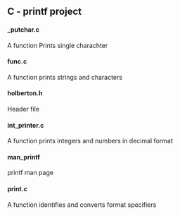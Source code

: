 ## C - printf project  
    
#### _putchar.c  
A function Prints single charachter   
   
#### func.c  
A function prints strings and characters  
  
#### holberton.h  
Header file  
   
#### int_printer.c  
A function prints integers and numbers in decimal format  
  
#### man_printf  
printf man page   
  
#### print.c   
A function identifies and converts format specifiers  
